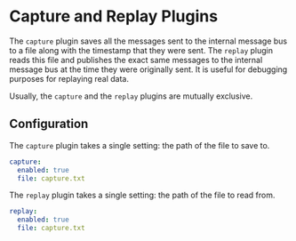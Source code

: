 # Capture and Replay Plugins

The `capture` plugin saves all the messages sent to the internal message bus to a
file along with the timestamp that they were sent. The `replay` plugin reads
this file and publishes the exact same messages to the internal message bus at
the time they were originally sent. It is useful for debugging purposes for
replaying real data.

Usually, the `capture` and the `replay` plugins are mutually exclusive.

## Configuration

The `capture` plugin takes a single setting: the path of the file to save to.

```yaml
capture:
  enabled: true
  file: capture.txt
```

The `replay` plugin takes a single setting: the path of the file to read from.

```yaml
replay:
  enabled: true
  file: capture.txt
```
